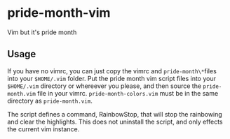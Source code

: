 # pride-month-vim
Vim but it's pride month
## Usage
If you have no vimrc, you can just copy the vimrc and `pride-month\*`files into your `$HOME/.vim` folder.
Put the pride month vim script files into your `$HOME/.vim` directory or whereever you please, and then source the `pride-month.vim` file in your vimrc. `pride-month-colors.vim` must be in the same directory as `pride-month.vim`.

The script defines a command, RainbowStop, that will stop the rainbowing and clear the highlights. This does not uninstall the script, and only effects the current vim instance.
